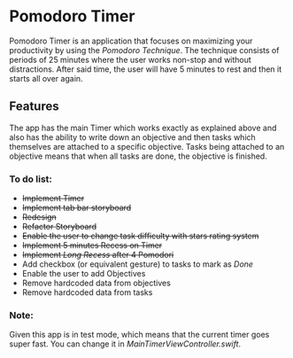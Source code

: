 # Pomodoro Timer
Pomodoro Timer is an application that focuses on maximizing your productivity by using the *Pomodoro Technique*. The technique consists of periods of 25 minutes where the user works non-stop and without distractions. After said time, the user will have 5 minutes to rest and then it starts all over again. 

## Features
The app has the main Timer which works exactly as explained above and also has the ability to write down an objective and then tasks which themselves are attached to a specific objective. Tasks being attached to an objective means that when all tasks are done, the objective is finished. 

### To do list:
* ~~Implement Timer~~
* ~~Implement tab bar storyboard~~
* ~~Redesign~~ 
* ~~Refactor Storyboard~~ 
* ~~Enable the user to change task difficulty with stars rating system~~
* ~~Implement 5 minutes Recess on Timer~~
* ~~Implement *Long Recess* after 4 Pomodori~~
* Add checkbox (or equivalent gesture) to tasks to mark as *Done*
* Enable the user to add Objectives
* Remove hardcoded data from objectives
* Remove hardcoded data from tasks

### Note:
Given this app is in test mode, which means that the current timer goes super fast. You can change it in *MainTimerViewController.swift*.
